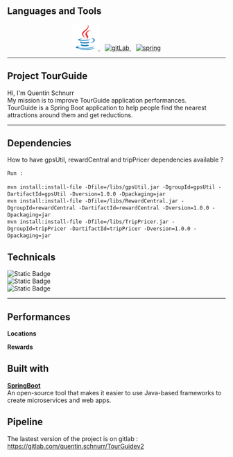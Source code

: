<img src="https://zupimages.net/up/23/50/r5p9.png" alt="" />

## Languages and Tools
<p align="center">
<a href="https://www.java.com" target="_blank" rel="noreferrer"> 
<img src="https://raw.githubusercontent.com/devicons/devicon/master/icons/java/java-original.svg" alt="java" width="60" height="60"/>
</a>&ensp;   
<a href="https://gitlab.com/" target="_blank" rel="noreferrer"> 
<img src="https://www.vectorlogo.zone/logos/gitlab/gitlab-icon.svg" alt="gitLab" width="50" height="50"/> 
</a>&ensp;  
<a href="https://spring.io/" target="_blank" rel="noreferrer"> 
<img src="https://www.vectorlogo.zone/logos/springio/springio-icon.svg" alt="spring" width="50" height="50"/>
</a> 
</p>

---
## Project TourGuide
Hi, I'm Quentin Schnurr  
My mission is to improve TourGuide application performances.  
TourGuide is a Spring Boot application to help people find the nearest attractions around them and get reductions.

---

## Dependencies

 How to have gpsUtil, rewardCentral and tripPricer dependencies available ?

    Run :

    mvn install:install-file -Dfile=/libs/gpsUtil.jar -DgroupId=gpsUtil -DartifactId=gpsUtil -Dversion=1.0.0 -Dpackaging=jar
    mvn install:install-file -Dfile=/libs/RewardCentral.jar -DgroupId=rewardCentral -DartifactId=rewardCentral -Dversion=1.0.0 -Dpackaging=jar
    mvn install:install-file -Dfile=/libs/TripPricer.jar -DgroupId=tripPricer -DartifactId=tripPricer -Dversion=1.0.0 -Dpackaging=jar


## Technicals
![Static Badge](https://img.shields.io/badge/Java-1?style=flat&label=v.17&color=%230074BD)   
![Static Badge](https://img.shields.io/badge/Spring_Boot-1?style=flat&label=v.3.1.0&color=%236AAC3C&cacheSeconds=https%3A%2F%2Fspring.io%2Fprojects%2Fspring-boot%2F)  
![Static Badge](https://img.shields.io/badge/Junit5-5?color=red)  

---

## Performances 

**Locations**
<a href="https://zupimages.net/viewer.php?id=23/50/5kkj.png"><img src="https://zupimages.net/up/23/50/5kkj.png" alt="" /></a>

**Rewards**
<a href="https://zupimages.net/viewer.php?id=23/50/t2kg.png"><img src="https://zupimages.net/up/23/50/t2kg.png" alt="" /></a>


## Built with

**[SpringBoot](https://spring.io/projects/spring-boot/)**  
An open-source tool that makes it easier to use Java-based frameworks to create microservices and web apps.

## Pipeline 

The lastest version of the project is on gitlab :  
https://gitlab.com/quentin.schnurr/TourGuidev2
